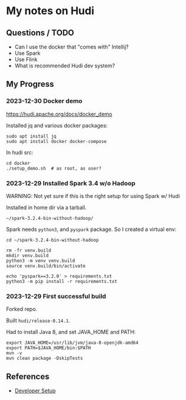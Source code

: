 # My notes on Hudi

## Questions / TODO

- Can I use the docker that "comes with" Intellij?
- Use Spark
- Use Flink
- What is recommended Hudi dev system?


## My Progress

### 2023-12-30 Docker demo

https://hudi.apache.org/docs/docker_demo

Installed jq and various docker packages:

```
sudo apt install jq
sudo apt install docker docker-compose
```

In hudi src:

```
cd docker
./setup_demo.sh  # as root, as user?
```



### 2023-12-29 Installed Spark 3.4 w/o Hadoop

WARNING: Not yet sure if this is the right setup for using Spark w/ Hudi

Installed in home dir via a tarball.

```
~/spark-3.2.4-bin-without-hadoop/
```

Spark needs `python3`, and `pyspark` package.  So I created a virtual env:

```
cd ~/spark-3.2.4-bin-without-hadoop

rm -fr venv.build
mkdir venv.build
python3 -m venv venv.build
source venv.build/bin/activate

echo 'pyspark==3.2.0' > requirements.txt
python3 -m pip install -r requirements.txt
```

### 2023-12-29 First successful build

Forked repo.

Built `hudi/release-0.14.1`.

Had to install Java 8, and set JAVA_HOME and PATH:

```
export JAVA_HOME=/usr/lib/jvm/java-8-openjdk-amd64
export PATH=$JAVA_HOME/bin:$PATH
mvn -v
mvn clean package -DskipTests
```

## References

- [Developer Setup](https://hudi.apache.org/contribute/developer-setup)

